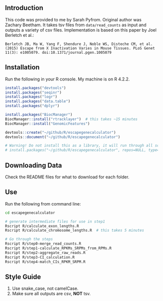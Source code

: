 ## Introduction

This code was provided to me by Sarah Pyfrom. Original author was Zachary Beetham. It takes tsv files from `data/read_counts` as input and outputs a variety of csv files. Implementation is based on this paper by Joel Berletch et al.:

```
Berletch JB, Ma W, Yang F, Shendure J, Noble WS, Disteche CM, et al. (2015) Escape from X Inactivation Varies in Mouse Tissues. PLoS Genet 11(3): e1005079. doi:10.1371/journal.pgen.1005079
```



## Installation

Run the following in your R console. My machine is on R 4.2.2.

```R
install.packages("devtools")
install.packages("seqinr")
install.packages("logr")
install.packages("data.table")
install.packages("dplyr")

install.packages("BiocManager")
BiocManager::install("rtracklayer")  # this takes ~15 minutes
BiocManager::install("GenomicFeatures")

devtools::create("~/github/R/escapegenecalculator")
devtools::document("~/github/R/escapegenecalculator")

# Warning! Do not install this as a library, it will run through all scripts
# install.packages("~/github/R/escapegenecalculator", repos=NULL, type='source')  
```



## Downloading Data

Check the README files for what to download for each folder.



## Use

Run the following from command line:

```bash
cd escapegenecalculator

# generate intermediate files for use in step1
Rscript R/calculate_exon_lengths.R
Rscript R/calculate_chromosome_lengths.R  # this takes 5 minutes

# Go through the steps
Rscript R/step0-merge_read_counts.R
Rscript R/step1-calculate_RPKMs_SRPMs_from_RPMs.R
Rscript R/step2-aggregate_raw_reads.R
Rscript R/step3-CI_calculation.R
Rscript R/step4-match_CIs_RPKM_SRPM.R
```



## Style Guide

1. Use snake_case, not camelCase.
2. Make sure all outputs are csv, **NOT** tsv.